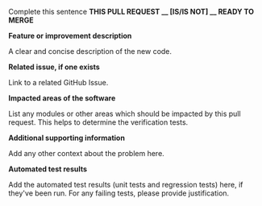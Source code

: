 
Complete this sentence
**THIS PULL REQUEST __ [IS/IS NOT] __ READY TO MERGE**

**Feature or improvement description**

A clear and concise description of the new code.

**Related issue, if one exists**

Link to a related GitHub Issue.

**Impacted areas of the software**

List any modules or other areas which should be impacted by this pull request. This helps to determine the verification tests.

**Additional supporting information**

Add any other context about the problem here.

**Automated test results**

Add the automated test results (unit tests and regression tests) here, if they've been run.
For any failing tests, please provide justification.

